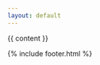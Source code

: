 ```yaml
---
layout: default
---
```


<div class="min-vh-100 d-flex flex-column">
  <div class="container flex-grow-1">
    {{ content }}
  </div>

  {% include footer.html %}
</div>
